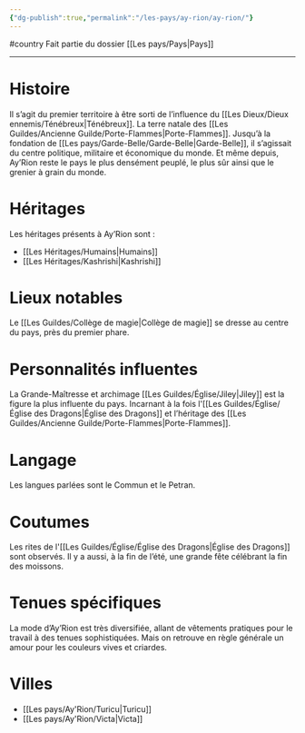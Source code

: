 ```yaml
---
{"dg-publish":true,"permalink":"/les-pays/ay-rion/ay-rion/"}
---
```


#country 
Fait partie du dossier [[Les pays/Pays\|Pays]]

-------

# Histoire
Il s’agit du premier territoire à être sorti de l’influence du [[Les Dieux/Dieux ennemis/Ténébreux\|Ténébreux]]. La terre natale des [[Les Guildes/Ancienne Guilde/Porte-Flammes\|Porte-Flammes]]. Jusqu’à la fondation de [[Les pays/Garde-Belle/Garde-Belle\|Garde-Belle]], il s’agissait du centre politique, militaire et économique du monde. Et même depuis, Ay’Rion reste le pays le plus densément peuplé, le plus sûr ainsi que le grenier à grain du monde.
# Héritages
Les héritages présents à Ay’Rion sont :
- [[Les Héritages/Humains\|Humains]]
- [[Les Héritages/Kashrishi\|Kashrishi]]
# Lieux notables
Le [[Les Guildes/Collège de magie\|Collège de magie]] se dresse au centre du pays, près du premier phare.
# Personnalités influentes
La Grande-Maîtresse et archimage [[Les Guildes/Église/Jiley\|Jiley]] est la figure la plus influente du pays. Incarnant à la fois l'[[Les Guildes/Église/Église des Dragons\|Église des Dragons]] et l’héritage des [[Les Guildes/Ancienne Guilde/Porte-Flammes\|Porte-Flammes]].
# Langage
Les langues parlées sont le Commun et le Petran.
# Coutumes
Les rites de l'[[Les Guildes/Église/Église des Dragons\|Église des Dragons]] sont observés.
Il y a aussi, à la fin de l’été, une grande fête célébrant la fin des moissons.
# Tenues spécifiques
La mode d’Ay’Rion est très diversifiée, allant de vêtements pratiques pour le travail à des tenues sophistiquées. Mais on retrouve en règle générale un amour pour les couleurs vives et criardes.
# Villes
- [[Les pays/Ay'Rion/Turicu\|Turicu]]
- [[Les pays/Ay'Rion/Victa\|Victa]]